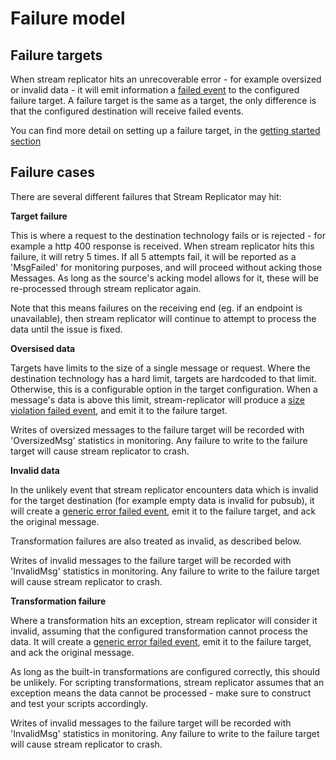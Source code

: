 # Failure model

## Failure targets

When stream replicator hits an unrecoverable error - for example oversized or invalid data - it will emit information a [failed event](https://docs.snowplow.io/docs/managing-data-quality/failed-events/understanding-failed-events#what-is-a-failed-event) to the configured failure target. A failure target is the same as a target, the only difference is that the configured destination will receive failed events.

You can find more detail on setting up a failure target, in the [getting started section](../getting_started/failure_targets/)

## Failure cases

There are several different failures that Stream Replicator may hit:

**Target failure**

This is where a request to the destination technology fails or is rejected - for example a http 400 response is received. When stream replicator hits this failure, it will retry 5 times. If all 5 attempts fail, it will be reported as a 'MsgFailed' for monitoring purposes, and will proceed without acking those Messages. As long as the source's acking model allows for it, these will be re-processed through stream replicator again.

Note that this means failures on the receiving end (eg. if an endpoint is unavailable), then stream replicator will continue to attempt to process the data until the issue is fixed.


**Oversised data**

Targets have limits to the size of a single message or request. Where the destination technology has a hard limit, targets are hardcoded to that limit. Otherwise, this is a configurable option in the target configuration. When a message's data is above this limit, stream-replicator will produce a [size violation failed event](https://docs.snowplow.io/docs/managing-data-quality/failed-events/understanding-failed-events/#size-violation), and emit it to the failure target.

Writes of oversized messages to the failure target will be recorded with 'OversizedMsg' statistics in monitoring. Any failure to write to the failure target will cause stream replicator to crash.

**Invalid data**

In the unlikely event that stream replicator encounters data which is invalid for the target destination (for example empty data is invalid for pubsub), it will create a [generic error failed event](https://docs.snowplow.io/docs/managing-data-quality/failed-events/understanding-failed-events/#generic-error),  emit it to the failure target, and ack the original message.

Transformation failures are also treated as invalid, as described below.

Writes of invalid messages to the failure target will be recorded with 'InvalidMsg' statistics in monitoring. Any failure to write to the failure target will cause stream replicator to crash.

**Transformation failure**

Where a transformation hits an exception, stream replicator will consider it invalid, assuming that the configured transformation cannot process the data. It will create a [generic error failed event](https://docs.snowplow.io/docs/managing-data-quality/failed-events/understanding-failed-events/#generic-error), emit it to the failure target, and ack the original message.

As long as the built-in transformations are configured correctly, this should be unlikely. For scripting transformations, stream replicator assumes that an exception means the data cannot be processed - make sure to construct and test your scripts accordingly.

Writes of invalid messages to the failure target will be recorded with 'InvalidMsg' statistics in monitoring. Any failure to write to the failure target will cause stream replicator to crash.
